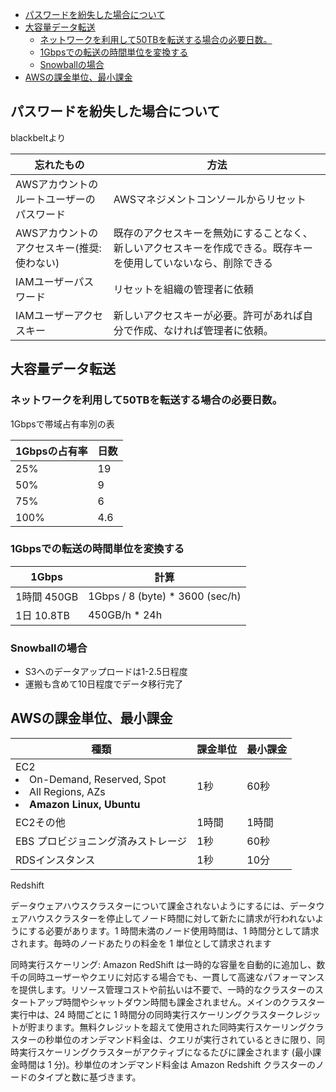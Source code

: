 - [パスワードを紛失した場合について](#パスワードを紛失した場合について)
- [大容量データ転送](#大容量データ転送)
  - [ネットワークを利用して50TBを転送する場合の必要日数。](#ネットワークを利用して50tbを転送する場合の必要日数)
  - [1Gbpsでの転送の時間単位を変換する](#1gbpsでの転送の時間単位を変換する)
  - [Snowballの場合](#snowballの場合)
- [AWSの課金単位、最小課金](#awsの課金単位最小課金)


## パスワードを紛失した場合について

blackbeltより

| 忘れたもの                                 | 方法                                                                                                             |
| ------------------------------------------ | ---------------------------------------------------------------------------------------------------------------- |
| AWSアカウントのルートユーザーのパスワード  | AWSマネジメントコンソールからリセット                                                                            |
| AWSアカウントのアクセスキー(推奨:使わない) | 既存のアクセスキーを無効にすることなく、新しいアクセスキーを作成できる。既存キーを使用していないなら、削除できる |
| IAMユーザーパスワード                      | リセットを組織の管理者に依頼                                                                                     |
| IAMユーザーアクセスキー                    | 新しいアクセスキーが必要。許可があれば自分で作成、なければ管理者に依頼。                                         |

## 大容量データ転送

### ネットワークを利用して50TBを転送する場合の必要日数。

1Gbpsで帯域占有率別の表

| 1Gbpsの占有率 | 日数 |
| ------------- | ---- |
| 25%           | 19   |
| 50%           | 9    |
| 75%           | 6    |
| 100%          | 4.6  |

### 1Gbpsでの転送の時間単位を変換する

| 1Gbps       | 計算                            |
| ----------- | ------------------------------- |
| 1時間 450GB | 1Gbps / 8 (byte) * 3600 (sec/h) |
| 1日 10.8TB  | 450GB/h * 24h                   |

### Snowballの場合
- S3へのデータアップロードは1-2.5日程度
- 運搬も含めて10日程度でデータ移行完了

## AWSの課金単位、最小課金

| 種類                                                                                                  | 課金単位 | 最小課金 |
| ----------------------------------------------------------------------------------------------------- | -------- | -------- |
| EC2 <li> On-Demand, Reserved, Spot</li> <li>All Regions, AZs</li><li><b>Amazon Linux, Ubuntu</b></li> | 1秒      | 60秒     |
| EC2その他                                                                                             | 1時間    | 1時間    |
| EBS プロビジョニング済みストレージ                                                                    | 1秒      | 60秒     |
| RDSインスタンス                                                                                       | 1秒      | 10分     |

Redshift

データウェアハウスクラスターについて課金されないようにするには、データウェアハウスクラスターを停止してノード時間に対して新たに請求が行われないようにする必要があります。1 時間未満のノード使用時間は、1 時間分として請求されます。毎時のノードあたりの料金を 1 単位として請求されます

同時実行スケーリング: Amazon RedShift は一時的な容量を自動的に追加し、数千の同時ユーザーやクエリに対応する場合でも、一貫して高速なパフォーマンスを提供します。リソース管理コストや前払いは不要で、一時的なクラスターのスタートアップ時間やシャットダウン時間も課金されません。メインのクラスター実行中は、24 時間ごとに 1 時間分の同時実行スケーリングクラスタークレジットが貯まります。無料クレジットを超えて使用された同時実行スケーリングクラスターの秒単位のオンデマンド料金は、クエリが実行されているときに限り、同時実行スケーリングクラスターがアクティブになるたびに課金されます (最小課金時間は 1 分)。秒単位のオンデマンド料金は Amazon Redshift クラスターのノードのタイプと数に基づきます。
